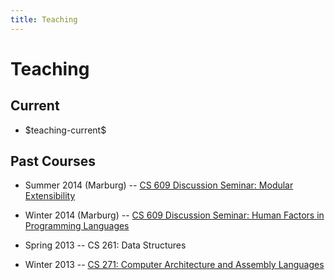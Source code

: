 ```yaml
---
title: Teaching
---
```


# Teaching

## Current

  * \$teaching-current\$


## Past Courses

  * Summer 2014 (Marburg) -- [CS 609 Discussion Seminar: Modular Extensibility](/teaching/cs609-su14/)

  * Winter 2014 (Marburg) -- [CS 609 Discussion Seminar: Human Factors in Programming Languages](/teaching/cs609-wi14/)
  
  * Spring 2013 -- CS 261: Data Structures
  
  * Winter 2013 -- [CS 271: Computer Architecture and Assembly Languages](/cs271-wi13/)
